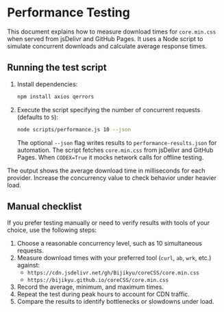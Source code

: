 # Performance Testing

This document explains how to measure download times for `core.min.css` when served from jsDelivr and GitHub Pages. It uses a Node script to simulate concurrent downloads and calculate average response times.

## Running the test script

1. Install dependencies:
   ```bash
   npm install axios qerrors
   ```
2. Execute the script specifying the number of concurrent requests (defaults to `5`):
   ```bash
   node scripts/performance.js 10 --json
   ```
   The optional `--json` flag writes results to `performance-results.json` for automation. The script fetches `core.min.css` from jsDelivr and GitHub Pages. When `CODEX=True` it mocks network calls for offline testing.

The output shows the average download time in milliseconds for each provider. Increase the concurrency value to check behavior under heavier load.

## Manual checklist

If you prefer testing manually or need to verify results with tools of your choice, use the following steps:

1. Choose a reasonable concurrency level, such as 10 simultaneous requests.
2. Measure download times with your preferred tool (`curl`, `ab`, `wrk`, etc.) against:
   - `https://cdn.jsdelivr.net/gh/Bijikyu/coreCSS/core.min.css`
   - `https://bijikyu.github.io/coreCSS/core.min.css`
3. Record the average, minimum, and maximum times.
4. Repeat the test during peak hours to account for CDN traffic.
5. Compare the results to identify bottlenecks or slowdowns under load.
